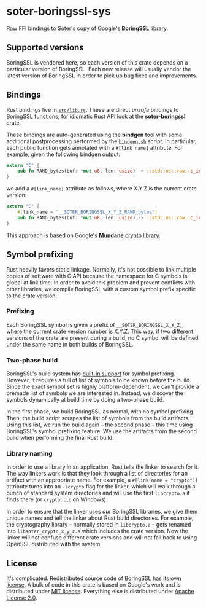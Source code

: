 soter-boringssl-sys
===================

Raw FFI bindings to Soter's copy of Google's [**BoringSSL** library][boringssl].

[boringssl]: https://boringssl.googlesource.com/boringssl/

## Supported versions

BoringSSL is vendored here, so each version of this crate depends on a particular version of BoringSSL.
Each new release will usually vendor the latest version of BoringSSL in order to pick up bug fixes and improvements.

## Bindings

Rust bindings live in [`src/lib.rs`](src/lib.rs).
These are direct _unsafe_ bindings to BoringSSL functions,
for idiomatic Rust API look at the [**soter-boringssl**][soter-boringssl] crate.

[soter-boringssl]: https://crates.io/crates/soter-boringssl

These bindings are auto-generated using the **bindgen** tool
with some additional postprocessing performed by the [`bindgen.sh`](bindgen.sh) script.
In particular, each public function gets annotated with a `#[link_name]` attribute.
For example, given the following bindgen output:

```rust
extern "C" {
    pub fn RAND_bytes(buf: *mut u8, len: usize) -> ::std::os::raw::c_int;
}
```

we add a `#[link_name]` attribute as follows, where X.Y.Z is the current crate version:

```rust
extern "C" {
    #[link_name = "__SOTER_BORINGSSL_X_Y_Z_RAND_bytes"]
    pub fn RAND_bytes(buf: *mut u8, len: usize) -> ::std::os::raw::c_int;
}
```

This approach is based on Google's [**Mundane** crypto library][mundane].

[mundane]: https://github.com/google/mundane

## Symbol prefixing

Rust heavily favors static linkage.
Normally, it's not possible to link multiple copies of software with C API
because the namespace for C symbols is global at link time.
In order to avoid this problem and prevent conflicts with other libraries,
we compile BoringSSL with a custom symbol prefix specific to the crate version.

### Prefixing

Each BoringSSL symbol is given a prefix of `__SOTER_BORINGSSL_X_Y_Z_`,
where the current crate version number is X.Y.Z.
This way, if two different versions of the crate are present during a build,
no C symbol will be defined under the same name in both builds of BoringSSL.

### Two-phase build

BoringSSL's build system has [built-in support][prefix] for symbol prefixing.
However, it requires a full of list of symbols to be known before the build.
Since the exact symbol set is highly platform-dependent,
we can't provide a premade list of symbols we are interested in.
Instead, we discover the symbols dynamically at build time by doing a two-phase build.

[prefix]: https://boringssl.googlesource.com/boringssl/+/HEAD/BUILDING.md#building-with-prefixed-symbols

In the first phase, we build BoringSSL as normal, with no symbol prefixing.
Then, the build script scrapes the list of symbols from the build artifacts.
Using this list, we run the build again – the second phase –
this time using BoringSSL's symbol prefixing feature.
We use the artifacts from the second build when performing the final Rust build.

### Library naming

In order to use a library in an application, Rust tells the linker to search for it.
The way linkers work is that they look through a list of directories for an artifact with an appropriate name.
For example, a `#[link(name = "crypto")]` attribute turns into an `-lcrypto` flag for the linker,
which will walk through a bunch of standard system directories
and will use the first `libcrypto.a` it finds there
(or `crypto.lib` on Windows).

In order to ensure that the linker uses _our_ BoringSSL libraries,
we give them unique names and tell the linker about Rust build directories.
For example, the cryptography library – normally stored in `libcrypto.a` –
gets renamed into `libsoter_crypto_x_y_z.a` which includes the crate version.
Now the linker will not confuse different crate versions
and will not fall back to using OpenSSL distributed with the system.

## License

It's complicated.
Redistributed source code of BoringSSL has [its own license](boringssl/LICENSE).
A bulk of code in this crate is based on Google's work and is distributed under [MIT license](LICENSE).
Everything else is distributed under [Apache License 2.0](../../LICENSE).
